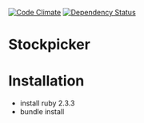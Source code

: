 [![Code Climate](https://codeclimate.com/github/meric426/stockpicker/badges/gpa.svg)](https://codeclimate.com/github/meric426/stockpicker)
[![Dependency Status](https://gemnasium.com/badges/github.com/meric426/stockpicker.svg)](https://gemnasium.com/github.com/meric426/stockpicker)

# Stockpicker

# Installation

- install ruby 2.3.3
- bundle install
